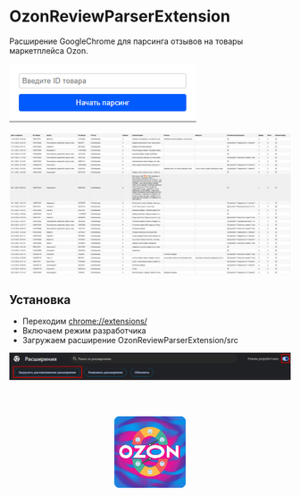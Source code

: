 # OzonReviewParserExtension
 Расширение GoogleChrome для парсинга отзывов на товары маркетплейса Ozon.
<br>

![popup](https://github.com/Nikita55612/OzonReviewParserExtension/blob/main/screenshots/Screenshot2.png)

![OzonReviewParserExtension](https://github.com/Nikita55612/OzonReviewParserExtension/blob/main/screenshots/Screenshot1.png)

## Установка

- Переходим [chrome://extensions/](chrome://extensions/)
- Включаем режим разработчика
- Загружаем расширение OzonReviewParserExtension/src

![extensions](https://github.com/Nikita55612/OzonReviewParserExtension/blob/main/screenshots/Screenshot3.png)

<br>
<br>

<p align="center">
 <img src="https://github.com/Nikita55612/OzonReviewParserExtension/blob/main/src/icons/icon128.png" />
</p>





